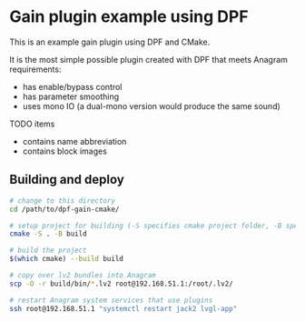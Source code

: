 # Gain plugin example using DPF

This is an example gain plugin using DPF and CMake.

It is the most simple possible plugin created with DPF that meets Anagram requirements:
 - has enable/bypass control
 - has parameter smoothing
 - uses mono IO (a dual-mono version would produce the same sound)

TODO items
 - contains name abbreviation
 - contains block images

## Building and deploy

```sh
# change to this directory
cd /path/to/dpf-gain-cmake/

# setup project for building (-S specifies cmake project folder, -B specifies build output folder)
cmake -S . -B build

# build the project
$(which cmake) --build build

# copy over lv2 bundles into Anagram
scp -O -r build/bin/*.lv2 root@192.168.51.1:/root/.lv2/

# restart Anagram system services that use plugins
ssh root@192.168.51.1 "systemctl restart jack2 lvgl-app"
```
